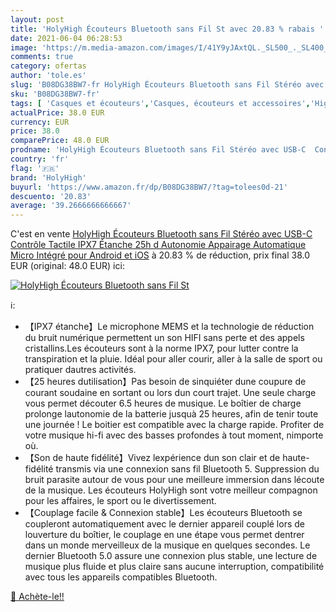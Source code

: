 ```yaml
---
layout: post
title: 'HolyHigh Écouteurs Bluetooth sans Fil St avec 20.83 % rabais '
date: 2021-06-04 06:28:53
image: 'https://m.media-amazon.com/images/I/41Y9yJAxtQL._SL500_._SL400_.jpg'
comments: true
category: ofertas
author: 'tole.es'
slug: 'B08DG38BW7-fr HolyHigh Écouteurs Bluetooth sans Fil Stéréo avec USB-C...'
sku: 'B08DG38BW7-fr'
tags: [ 'Casques et écouteurs','Casques, écouteurs et accessoires','High-Tech','holyhigh', ]
actualPrice: 38.0 EUR
currency: EUR
price: 38.0
comparePrice: 48.0 EUR
prodname: 'HolyHigh Écouteurs Bluetooth sans Fil Stéréo avec USB-C  Contrôle Tactile IPX7 Étanche 25h d Autonomie  Appairage Automatique Micro Intégré pour Android et iOS'
country: 'fr'
flag: '🇫🇷'
brand: 'HolyHigh'
buyurl: 'https://www.amazon.fr/dp/B08DG38BW7/?tag=tolees0d-21'
descuento: '20.83'
average: '39.2666666666667'
---
```


C'est en vente [HolyHigh Écouteurs Bluetooth sans Fil Stéréo avec USB-C  Contrôle Tactile IPX7 Étanche 25h d Autonomie  Appairage Automatique Micro Intégré pour Android et iOS](https://www.amazon.fr/dp/B08DG38BW7/?tag=tolees0d-21)  à  20.83 % de réduction, prix final  38.0 EUR (original: 48.0 EUR) ici:

[![HolyHigh Écouteurs Bluetooth sans Fil St](https://m.media-amazon.com/images/I/41Y9yJAxtQL._SL500_._SL400_.jpg)](https://www.amazon.fr/dp/B08DG38BW7/?tag=tolees0d-21)

ℹ️:

- 【IPX7 étanche】Le microphone MEMS et la technologie de réduction du bruit numérique permettent un son HIFI sans perte et des appels cristallins.Les écouteurs sont à la norme IPX7, pour lutter contre la transpiration et la pluie. Idéal pour aller courir, aller à la salle de sport ou pratiquer dautres activités.
- 【25 heures dutilisation】Pas besoin de sinquiéter dune coupure de courant soudaine en sortant ou lors dun court trajet. Une seule charge vous permet découter 6.5 heures de musique. Le boîtier de charge prolonge lautonomie de la batterie jusquà 25 heures, afin de tenir toute une journée ! Le boitier est compatible avec la charge rapide. Profiter de votre musique hi-fi avec des basses profondes à tout moment, nimporte où.
- 【Son de haute fidélité】Vivez lexpérience dun son clair et de haute-fidélité transmis via une connexion sans fil Bluetooth 5. Suppression du bruit parasite autour de vous pour une meilleure immersion dans lécoute de la musique. Les écouteurs HolyHigh sont votre meilleur compagnon pour les affaires, le sport ou le divertissement.
- 【Couplage facile & Connexion stable】Les écouteurs Bluetooth se coupleront automatiquement avec le dernier appareil couplé lors de louverture du boîtier, le couplage en une étape vous permet dentrer dans un monde merveilleux de la musique en quelques secondes. Le dernier Bluetooth 5.0 assure une connexion plus stable, une lecture de musique plus fluide et plus claire sans aucune interruption, compatibilité avec tous les appareils compatibles Bluetooth.

[🛒 Achète-le!!](https://www.amazon.fr/dp/B08DG38BW7/?tag=tolees0d-21)
